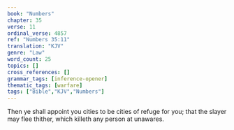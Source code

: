 ```yaml
---
book: "Numbers"
chapter: 35
verse: 11
ordinal_verse: 4857
ref: "Numbers 35:11"
translation: "KJV"
genre: "Law"
word_count: 25
topics: []
cross_references: []
grammar_tags: [inference-opener]
thematic_tags: [warfare]
tags: ["Bible","KJV","Numbers"]
---
```

Then ye shall appoint you cities to be cities of refuge for you; that the slayer may flee thither, which killeth any person at unawares.

